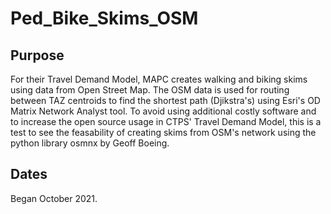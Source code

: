 # Ped_Bike_Skims_OSM

## Purpose
For their Travel Demand Model, MAPC creates walking and biking skims using data from Open Street Map. The OSM data is used for routing between TAZ centroids to find the shortest path (Djikstra's) using Esri's OD Matrix Network Analyst tool. To avoid using additional costly software and to increase the open source usage in CTPS' Travel Demand Model, this is a test to see the feasability of creating skims from OSM's network using the python library osmnx by Geoff Boeing. 

## Dates
Began October 2021.
